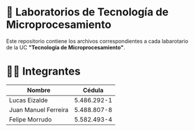 # 🧪 Laboratorios de Tecnología de Microprocesamiento

Este repositorio contiene los archivos correspondientes a cada labarotario de la UC **"Tecnología de Microprocesamiento"**.

# 👨‍💻 Integrantes

| Nombre               | Cédula        |
|----------------------|--------------|
| Lucas Eizalde        | 5.486.292-1  |
| Juan Manuel Ferreira | 5.488.807-8  |
| Felipe Morrudo       | 5.582.493-4  |

